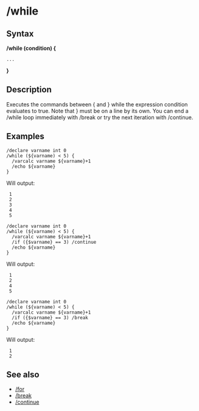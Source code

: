 # /while

## Syntax

**/while (condition) {**

`...`

**}**

## Description

Executes the commands between { and } while the expression condition evaluates to true. Note that } must be on a line by its own. You can end a /while loop immediately with /break or try the next iteration with /continue.

## Examples

```text
/declare varname int 0
/while (${varname) < 5) {
  /varcalc varname ${varname}+1
  /echo ${varname}
}
```

Will output:

```text
 1
 2
 3
 4
 5

/declare varname int 0
/while (${varname) < 5) {
  /varcalc varname ${varname}+1
  /if ({$varname} == 3) /continue
  /echo ${varname}
}
```

Will output:

```text
 1
 2
 4
 5

/declare varname int 0
/while (${varname) < 5) {
  /varcalc varname ${varname}+1
  /if ({$varname} == 3) /break
  /echo ${varname}
}
```

Will output:

```text
 1
 2
```

## See also

* [/for](for.md)
* [/break](break.md)
* [/continue](continue.md)

